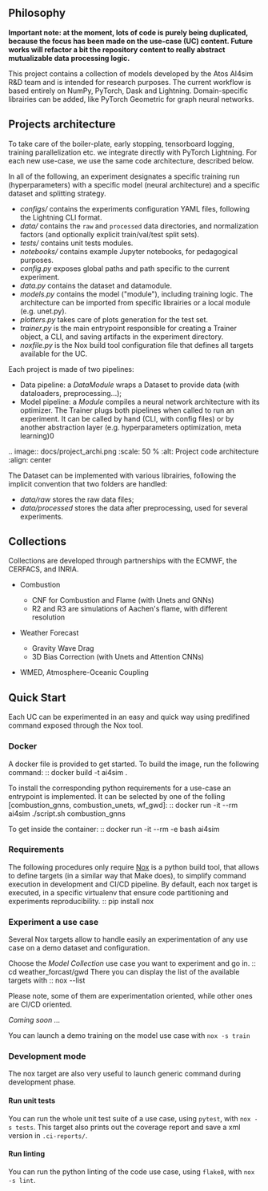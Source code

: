 ## Philosophy

**Important note: at the moment, lots of code is purely being duplicated, because the focus has been made on the use-case (UC) content. Future works will refactor a bit the repository content to really abstract mutualizable data processing logic.**

This project contains a collection of models developed by the Atos AI4sim R&D team and is intended for research purposes. The current workflow is based entirely on NumPy, PyTorch, Dask and Lightning. Domain-specific librairies can be added, like PyTorch Geometric for graph neural networks.

## Projects architecture

To take care of the boiler-plate, early stopping, tensorboard logging, training parallelization etc. we integrate directly with PyTorch Lightning. For each new use-case, we use the same code architecture, described below.

In all of the following, an experiment designates a specific training run (hyperparameters) with a specific model (neural architecture) and a specific dataset and splitting strategy.

* *configs/* contains the experiments configuration YAML files, following the Lightning CLI format.
* *data/* contains the `raw` and `processed` data directories, and normalization factors (and optionally explicit train/val/test split sets).
* *tests/* contains unit tests modules.
* *notebooks/* contains example Jupyter notebooks, for pedagogical purposes.
* *config.py* exposes global paths and path specific to the current experiment.
* *data.py* contains the dataset and datamodule.
* *models.py* contains the model ("module"), including training logic. The architecture can be imported from specific librairies or a local module (e.g. unet.py).
* *plotters.py* takes care of plots generation for the test set.
* *trainer.py* is the main entrypoint responsible for creating a Trainer object, a CLI, and saving artifacts in the experiment directory.
* *noxfile.py* is the Nox build tool configuration file that defines all targets available for the UC.

Each project is made of two pipelines:

* Data pipeline: a *DataModule* wraps a Dataset to provide data (with dataloaders, preprocessing...);
* Model pipeline: a *Module* compiles a neural network architecture with its optimizer.
The Trainer plugs both pipelines when called to run an experiment. It can be called by hand (CLI, with config files) or by another abstraction layer (e.g. hyperparameters optimization, meta learning)0

.. image:: docs/project_archi.png
   :scale: 50 %
   :alt: Project code architecture
   :align: center

The Dataset can be implemented with various librairies, following the implicit convention that two folders are handled:

* *data/raw* stores the raw data files;
* *data/processed* stores the data after preprocessing, used for several experiments.

## Collections

Collections are developed through partnerships with the ECMWF, the CERFACS, and INRIA.

* Combustion

    - CNF for Combustion and Flame (with Unets and GNNs)
    - R2 and R3 are simulations of Aachen's flame, with different resolution

* Weather Forecast

    - Gravity Wave Drag
    - 3D Bias Correction (with Unets and Attention CNNs)

* WMED, Atmosphere-Oceanic Coupling

## Quick Start

Each UC can be experimented in an easy and quick way using predifined command exposed through the Nox tool.

### Docker

A docker file is provided to get started. To build the image, run the following command:
::
    docker build -t ai4sim .

To install the corresponding python requirements for a use-case an entrypoint is implemented. It can be selected by one of the folling [combustion_gnns, combustion_unets, wf_gwd]:
::
    docker run -it --rm ai4sim ./script.sh combustion_gnns

To get inside the container:
::
    docker run -it --rm -e bash ai4sim

### Requirements

The following procedures only require [Nox](https://nox.thea.codes/en/stable/) is a python build tool, that allows to define targets (in a similar way that Make does), to simplify command execution in development and CI/CD pipeline. By default, each nox target is executed, in a specific virtualenv that ensure code partitioning and experiments reproducibility.
::
    pip install nox

### Experiment a use case

Several Nox targets allow to handle easily an experimentation of any use case on a demo dataset and configuration.

Choose the _Model Collection_ use case you want to experiment and go in.
::
    cd weather_forcast/gwd
There you can display the list of the available targets with
::
    nox --list

Please note, some of them are experimentation oriented, while other ones are CI/CD oriented.

*Coming soon ...*

You can launch a demo training on the model use case with ``nox -s train``

### Development mode

The nox target are also very useful to launch generic command during development phase.

#### Run unit tests

You can run the whole unit test suite of a use case, using ``pytest``, with ``nox -s tests``.
This target also prints out the coverage report and save a xml version in ``.ci-reports/``.

#### Run linting

You can run the python linting of the code use case, using ``flake8``, with ``nox -s lint``.